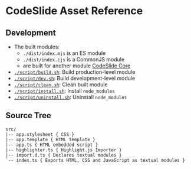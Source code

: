 # CodeSlide Asset Reference

## Development
- The built modules:
  - `./dist/index.mjs` is an ES module
  - `./dist/index.cjs` is a CommonJS module
  - are built for another module [CodeSlide Core](../../core/)
- [`./script/build.sh`](../script/build.sh): Build production-level module
- [`./script/dev.sh`](../script/dev.sh): Build development-level module
- [`./script/clean.sh`](../script/clean.sh): Clean built module
- [`./script/install.sh`](./script/install.sh): Install `node_modules`
- [`./script/uninstall.sh`](./script/uninstall.sh): Uninstall `node_modules`

## Source Tree
```
src/
|-- app.stylesheet { CSS }
|-- app.template { HTML Template }
|-- app.ts { HTML embedded script }
|-- highlighter.ts { Highlight.js Importer }
|-- import.d.ts { Declares textual modules }
`-- index.ts { Exports HTML, CSS and JavaScript as textual modules }
```
